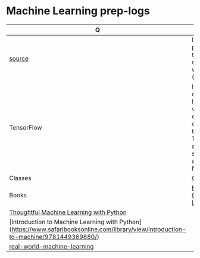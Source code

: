 # Machine Learning prep-logs
Q | Info 
--- | --- 
 [source](https://www.safaribooksonline.com/library/view/Hands-On+Machine+Learning+with+Scikit-Learn+and+TensorFlow/9781491962282/preface01.html#idm140458046236752)|In 2006, Geoffrey Hinton et al. published a paper showing how to train a deep neural network capable of recognizing hand-written digits with state of the art precision (>98%).
TensorFlow | Is library for distributed numerical computation using data flow graphs. It makes it possible to train and run very large neural networks efficiently by distributing the computations across potentially thousands of multi-GPU servers. TensorFlow was created at Google and it supports many of their large scale Machine Learning applications. It was open-sourced in November 2015.
Classes| [Geoffrey Hinton](https://www.coursera.org/learn/neural-networks)
Books| [Hands-On+Machine+Learning+with+Scikit-Learn+and+TensorFlow](https://www.safaribooksonline.com/library/view/Hands-On+Machine+Learning+with+Scikit-Learn+and+TensorFlow/9781491962282/preface01.html#idm140458046236752)
 |[Thoughtful Machine Learning with Python](https://www.safaribooksonline.com/library/view/thoughtful-machine-learning/9781491924129/)
  | [Introduction to Machine Learning with Python] (https://www.safaribooksonline.com/library/view/introduction-to-machine/9781449369880/)
 |[real-world-machine-learning](https://www.safaribooksonline.com/library/view/real-world-machine-learning/9781617291920/)
